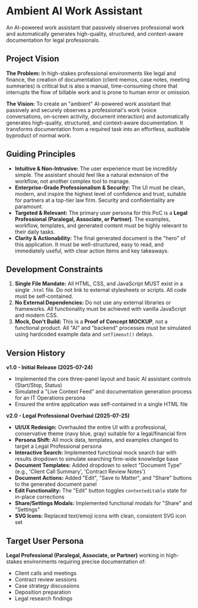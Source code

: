 # Ambient AI Work Assistant

An AI-powered work assistant that passively observes professional work and automatically generates high-quality, structured, and context-aware documentation for legal professionals.

## Project Vision

**The Problem:** In high-stakes professional environments like legal and finance, the creation of documentation (client memos, case notes, meeting summaries) is critical but is also a manual, time-consuming chore that interrupts the flow of billable work and is prone to human error or omission.

**The Vision:** To create an "ambient" AI-powered work assistant that passively and securely observes a professional's work (voice conversations, on-screen activity, document interaction) and automatically generates high-quality, structured, and context-aware documentation. It transforms documentation from a required task into an effortless, auditable byproduct of normal work.

## Guiding Principles

- **Intuitive & Non-Intrusive:** The user experience must be incredibly simple. The assistant should feel like a natural extension of the workflow, not another complex tool to manage.
- **Enterprise-Grade Professionalism & Security:** The UI must be clean, modern, and inspire the highest level of confidence and trust, suitable for partners at a top-tier law firm. Security and confidentiality are paramount.
- **Targeted & Relevant:** The primary user persona for this PoC is a **Legal Professional (Paralegal, Associate, or Partner)**. The examples, workflow, templates, and generated content must be highly relevant to their daily tasks.
- **Clarity & Actionability:** The final generated document is the "hero" of this application. It must be well-structured, easy to read, and immediately useful, with clear action items and key takeaways.

## Development Constraints

1. **Single File Mandate:** All HTML, CSS, and JavaScript MUST exist in a single `.html` file. Do not link to external stylesheets or scripts. All code must be self-contained.
2. **No External Dependencies:** Do not use any external libraries or frameworks. All functionality must be achieved with vanilla JavaScript and modern CSS.
3. **Mock, Don't Build:** This is a **Proof of Concept MOCKUP**, not a functional product. All "AI" and "backend" processes must be simulated using hardcoded example data and `setTimeout()` delays.

## Version History

**v1.0 - Initial Release (2025-07-24)**
- Implemented the core three-panel layout and basic AI assistant controls (Start/Stop, Status)
- Simulated a "Live Context Feed" and documentation generation process for an IT Operations persona
- Ensured the entire application was self-contained in a single HTML file

**v2.0 - Legal Professional Overhaul (2025-07-25)**
- **UI/UX Redesign:** Overhauled the entire UI with a professional, conservative theme (navy blue, gray) suitable for a legal/financial firm
- **Persona Shift:** All mock data, templates, and examples changed to target a Legal Professional persona
- **Interactive Search:** Implemented functional mock search bar with results dropdown to simulate searching firm-wide knowledge base
- **Document Templates:** Added dropdown to select "Document Type" (e.g., 'Client Call Summary', 'Contract Review Notes')
- **Document Actions:** Added "Edit", "Save to Matter", and "Share" buttons to the generated document panel
- **Edit Functionality:** The "Edit" button toggles `contenteditable` state for in-place corrections
- **Share/Settings Modals:** Implemented functional modals for "Share" and "Settings"
- **SVG Icons:** Replaced text/emoji icons with clean, consistent SVG icon set

## Target User Persona

**Legal Professional (Paralegal, Associate, or Partner)** working in high-stakes environments requiring precise documentation of:
- Client calls and meetings
- Contract review sessions
- Case strategy discussions
- Deposition preparation
- Legal research findings